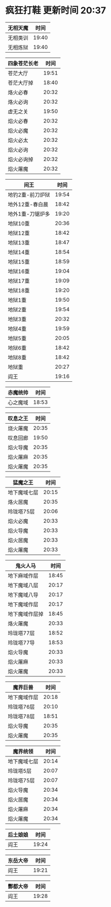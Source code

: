 # 疯狂打鞋 更新时间 20:37

| 无相天魔   | 时间    |
|--------|-------|
| 无相类训 | 19:40 |
| 无相炼狱 | 19:40 |

| 四象苍茫长老   | 时间    |
|--------|-------|
| 苍茫大厅 | 19:51 |
| 苍茫大厅掉 | 18:40 |
| 烙火必春 | 20:32 |
| 烙火必询 | 20:32 |
| 虚无之关 | 19:50 |
| 焰火必春 | 20:32 |
| 焰火必魔 | 20:32 |
| 焰火必太 | 20:32 |
| 焰火必询 | 20:32 |
| 焰火必询掉 | 20:32 |
| 焰火屠魔 | 20:32 |

| 间王   | 时间    |
|--------|-------|
| 地钓2重-前刀炉狱 | 19:54 |
| 地外12重-春白晨 | 18:42 |
| 地外1重-刀锯炉多 | 19:20 |
| 地狱10重 | 20:36 |
| 地狱12重 | 18:42 |
| 地狱13重 | 18:47 |
| 地狱14重 | 18:54 |
| 地狱15重 | 18:59 |
| 地狱16重 | 19:04 |
| 地狱17重 | 19:09 |
| 地狱18重 | 19:20 |
| 地狱1重 | 19:50 |
| 地狱2重 | 19:54 |
| 地狱3重 | 20:32 |
| 地狱4重 | 19:59 |
| 地狱5重 | 20:05 |
| 地狱6重 | 18:42 |
| 地狱8重 | 18:42 |
| 地狱重 | 20:27 |
| 阎王 | 19:16 |

| 赤魔统帅   | 时间    |
|--------|-------|
| 心之魔域 | 18:53 |

| 叹息之王   | 时间    |
|--------|-------|
| 烧火屠魔 | 20:35 |
| 叹息回廊 | 19:50 |
| 焰火导魔 | 20:35 |
| 焰火屠麻 | 20:35 |
| 焰火屠魔 | 20:35 |

| 猛魔之王   | 时间    |
|--------|-------|
| 地下魔域七层 | 20:15 |
| 烙火居魔 | 20:35 |
| 玲珑塔75层 | 20:06 |
| 焰火必魔 | 20:33 |
| 焰火导魔 | 20:33 |
| 焰火居魔 | 20:33 |
| 焰火屠魔 | 20:33 |

| 鬼火人马   | 时间    |
|--------|-------|
| 地下麻域作层 | 18:45 |
| 地下魔域八层 | 20:17 |
| 地下魔域八导 | 20:17 |
| 地下魔域作层 | 20:17 |
| 地下魔域作层掉 | 18:45 |
| 烙火屠魔 | 20:33 |
| 玲珑塔77层 | 18:52 |
| 玲珑塔77导 | 18:53 |
| 焰火导魔 | 20:33 |
| 焰火屠麻 | 20:33 |
| 焰火屠魔 | 20:33 |

| 魔界巨兽   | 时间    |
|--------|-------|
| 地下魔域作层 | 20:18 |
| 玲珑塔76层 | 20:10 |
| 玲珑塔78层 | 18:51 |
| 焰火导魔 | 20:35 |
| 焰火屠魔 | 20:35 |

| 魔界统领   | 时间    |
|--------|-------|
| 地下魔域七层 | 20:14 |
| 玲珑塔5层 | 20:07 |
| 玲珑塔75层 | 20:07 |
| 焰火导魔 | 20:34 |
| 焰火居魔 | 20:34 |
| 焰火屠麻 | 20:34 |
| 焰火屠魔 | 20:34 |

| 后土娘娘   | 时间    |
|--------|-------|
| 阎王 | 19:24 |

| 东岳大帝   | 时间    |
|--------|-------|
| 阎王 | 19:21 |

| 酆都大帝   | 时间    |
|--------|-------|
| 阎王 | 19:28 |